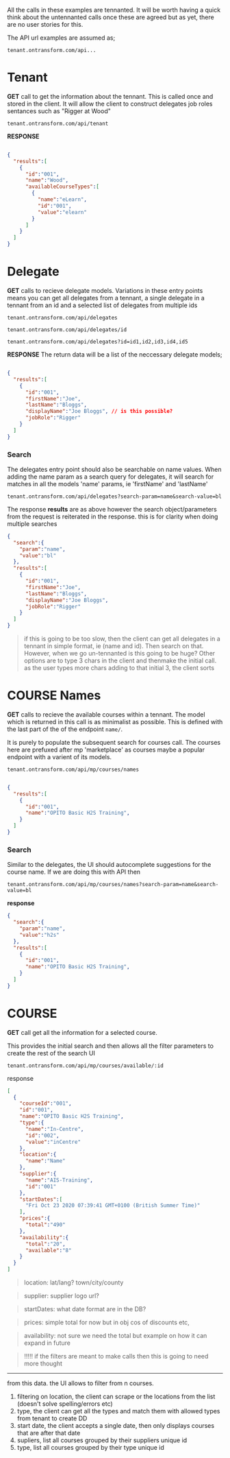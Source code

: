 All the calls in these examples are tennanted. It will be worth having a quick think about the untennanted calls once these are agreed but as yet, there are no user stories for this.

The API url examples are assumed as;

```
tenant.ontransform.com/api...
```
# Tenant

**GET** call to get the information about the tennant. This is called once and stored in the client. It will allow the client to construct delegates job roles sentances such as "Rigger at Wood"

```
tenant.ontransform.com/api/tenant
```

**RESPONSE**

```json 

{
  "results":[
    {
      "id":"001",
      "name":"Wood",
      "availableCourseTypes":[
        {
          "name":"eLearn",
          "id":"001",
          "value":"elearn"
        }
      ]
    }
  ]
}
```

# Delegate

**GET** calls to recieve delegate models. Variations in these entry points means you can get all delegates from a tennant, a single delegate in a tennant from an id and a selected list of delegates from multiple ids

```
tenant.ontransform.com/api/delegates

tenant.ontransform.com/api/delegates/id 

tenant.ontransform.com/api/delegates?id=id1,id2,id3,id4,id5

```
**RESPONSE** The return data will be a list of the neccessary delegate models;

```json 

{
  "results":[
    {
      "id":"001",
      "firstName":"Joe",
      "lastName":"Bloggs",
      "displayName":"Joe Bloggs", // is this possible?
      "jobRole":"Rigger"
    }
  ]
}

```
### Search

The delegates entry point should also be searchable on name values. When adding the name param as a search query for delegates, it will search for matches in all the models 'name' params, ie 'firstName' and 'lastName'

```
tenant.ontransform.com/api/delegates?search-param=name&search-value=bl
```
The response **results** are as above however the search object/parameters from the request is reiterated in the response. this is for clarity when doing multiple searches

```JSON
{
  "search":{
    "param":"name",
    "value":"bl"
  },
  "results":[
    {
      "id":"001",
      "firstName":"Joe",
      "lastName":"Bloggs",
      "displayName":"Joe Bloggs",
      "jobRole":"Rigger"
    }
  ]
}
```
>if this is going to be too slow, then the client can get all delegates in a tennant in simple format, ie (name and id). Then search on that. However, when we go un-tennanted is this going to be huge? Other options are to type 3 chars in the client and thenmake the initial call. as the user types more chars adding to that initial 3, the client sorts


# COURSE Names


**GET** calls to recieve the available courses within a tennant. The model which is returned in this call is as minimalist as possible. This is defined with the last part of the of the endpoint `name/`. 

It is purely to populate the subsequent search for courses call. 
The courses here are prefuxed after mp 'marketplace' as courses maybe a popular endpoint with a varient of its models.



```
tenant.ontransform.com/api/mp/courses/names
```

```json 

{
  "results":[
    {
      "id":"001",
      "name":"OPITO Basic H2S Training",
    }
  ]
}
```
### Search

Similar to the delegates, the UI should autocomplete suggestions for the course name. If we are doing this with API then

```
tenant.ontransform.com/api/mp/courses/names?search-param=name&search-value=bl
```
**response** 

```JSON
{
  "search":{
    "param":"name",
    "value":"h2s"
  },
  "results":[
    {
      "id":"001",
      "name":"OPITO Basic H2S Training",
    }
  ]
}
```

# COURSE 


**GET** call get all the information for a selected course.

This provides the initial search and then allows all the filter parameters to create the rest of the search UI


```
tenant.ontransform.com/api/mp/courses/available/:id
```
response
```json
[
  {
    "courseId":"001",
    "id":"001",
    "name":"OPITO Basic H2S Training",
    "type":{
      "name":"In-Centre",
      "id":"002",
      "value":"inCentre"
    },
    "location":{
      "name":"Name"
    },
    "supplier":{
      "name":"AIS-Training",
      "id":"001"
    },
    "startDates":[
      "Fri Oct 23 2020 07:39:41 GMT+0100 (British Summer Time)"
    ],
    "prices":{
      "total":"490"
    },
    "availability":{
      "total":"20",
      "available":"8"
    }
  }
]
```
>location: lat/lang? town/city/county

>supplier: supplier logo url?

>startDates: what date format are in the DB?

>prices: simple total for now but in obj cos of discounts etc,

>availability: not sure we need the total but example on how it can expand in future

> !!!!! if the filters are meant to make calls then this is going to need more thought

----------
from this data. the UI allows to filter from n courses.

1. filtering on location, the client can scrape or the locations from the list (doesn't solve spelling/errors etc)
2. type, the client can get all the types and match them with allowed types from tenant to create DD
3. start date, the client accepts a single date, then only displays courses that are after that date
4. supliers, list all courses grouped by their suppliers unique id
5. type, list all courses grouped by their type unique id
